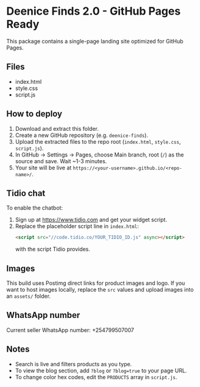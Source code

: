 # Deenice Finds 2.0 - GitHub Pages Ready

This package contains a single-page landing site optimized for GitHub Pages.

## Files
- index.html
- style.css
- script.js

## How to deploy
1. Download and extract this folder.
2. Create a new GitHub repository (e.g. `deenice-finds`).
3. Upload the extracted files to the repo root (`index.html`, `style.css`, `script.js`).
4. In GitHub -> Settings -> Pages, choose Main branch, root (`/`) as the source and save. Wait ~1-3 minutes.
5. Your site will be live at `https://<your-username>.github.io/<repo-name>/`.

## Tidio chat
To enable the chatbot:
1. Sign up at https://www.tidio.com and get your widget script.
2. Replace the placeholder script line in `index.html`:
   ```html
   <script src="//code.tidio.co/YOUR_TIDIO_ID.js" async></script>
   ```
   with the script Tidio provides.

## Images
This build uses Postimg direct links for product images and logo. If you want to host images locally, replace the `src` values and upload images into an `assets/` folder.

## WhatsApp number
Current seller WhatsApp number: +254799507007

## Notes
- Search is live and filters products as you type.
- To view the blog section, add `?blog` or `?blog=true` to your page URL.
- To change color hex codes, edit the `PRODUCTS` array in `script.js`.
